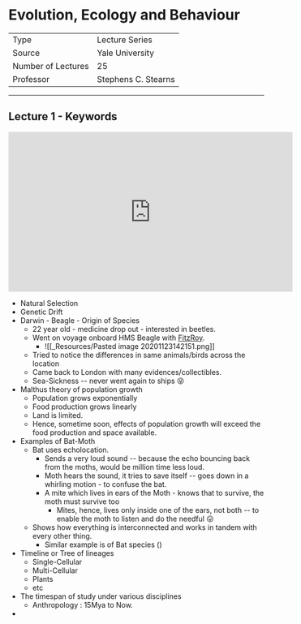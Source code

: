 # Evolution, Ecology and Behaviour

|                    |                     |
| ------------------ | ------------------- |
| Type               | Lecture Series      |
| Source             | Yale University     |
| Number of Lectures | 25                  |
| Professor          | Stephens C. Stearns |

***

## Lecture 1 - Keywords
<iframe width="560" height="315" src="https://www.youtube-nocookie.com/embed/VjgHd6HKtvE" frameborder="0" allow="accelerometer; autoplay; clipboard-write; encrypted-media; gyroscope; picture-in-picture" allowfullscreen></iframe>

* Natural Selection 
* Genetic Drift
* Darwin - Beagle - Origin of Species
	* 22 year old - medicine drop out - interested in beetles.
	* Went on voyage onboard HMS Beagle with [FitzRoy](https://en.wikipedia.org/wiki/Robert_FitzRoy).
		* ![[_Resources/Pasted image 20201123142151.png]]
	* Tried to notice the differences in same animals/birds across the location
	* Came back to London with many evidences/collectibles.
	* Sea-Sickness -- never went again to ships 😝
* Malthus theory of population growth
	* Population grows exponentially
	* Food production grows linearly
	* Land is limited.
	* Hence, sometime soon, effects of population growth will exceed the food production and space available.
* Examples of Bat-Moth
	* Bat uses echolocation.
		* Sends a very loud sound -- because the echo bouncing back from the moths, would be million time less loud. 
		* Moth hears the sound, it tries to save itself -- goes down in a whirling motion - to confuse the bat.
		* A mite which lives in ears of the Moth - knows that to survive, the moth must survive too
			* Mites, hence, lives only inside one of the ears, not both -- to enable the moth to listen and do the needful 😛
	* Shows how everything is interconnected and works in tandem with every other thing.
		* Similar example is of Bat species ()
* Timeline or Tree of lineages
	* Single-Cellular
	* Multi-Cellular
	* Plants
	* etc
* The timespan of study under various disciplines
	* Anthropology : 15Mya to Now.
* 